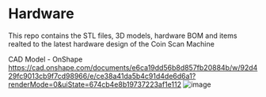 # Hardware

This repo contains the STL files, 3D models, hardware BOM and items realted to the latest hardware design of the Coin Scan Machine

CAD Model - OnShape
https://cad.onshape.com/documents/e6ca19dd56b8d857fb20884b/w/92d429fc9013cb9f7cd98966/e/ce38a41da5b4c91d4de6d6a1?renderMode=0&uiState=674cb4e8b19737223af1e112
![image](https://github.com/user-attachments/assets/52e45559-b6e3-4f23-b265-7499598f50d7)


